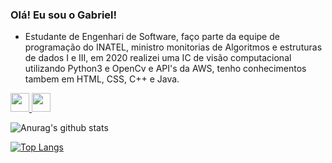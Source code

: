 ### Olá! Eu sou o Gabriel!
- Estudante de Engenhari de Software, faço parte da equipe de programação do INATEL, ministro monitorias de Algoritmos e estruturas de dados I e III, em 2020 realizei uma IC de visão computacional utilizando Python3 e OpenCv e API's da AWS, tenho conhecimentos tambem em HTML, CSS, C++ e Java.

 <a href="https://www.linkedin.com/in/gabriel-henrique-da-silva-48aa4a167/"  target="_blank" >
  <img src="https://img.shields.io/badge/LinkedIn-0077B5?style=for-the-badge&logo=linkedin&logoColor=white" height="30px" />
</a>
<a href="https://www.urionlinejudge.com.br/judge/pt/users/statistics/228231"  target="_blank" >
  <img src="https://i.pinimg.com/originals/2c/66/de/2c66decfe536a1b4dd0f5eccba92cb85.png" height="30px" margin-left="7px"/>
</a>
 </br>

![Anurag's github stats](https://github-readme-stats.vercel.app/api?username=Redfox0012&show_icons=true&theme=radical)

[![Top Langs](https://github-readme-stats.vercel.app/api/top-langs/?username=Redfox0012&layout=compact&theme=radical)](https://github.com/Redfox0012/github-readme-stats)

  


<!--
*GabrielHS/GabrielHS* is a ✨ special ✨ repository because its `README.md` (this file) appears on your GitHub profile.
-->
